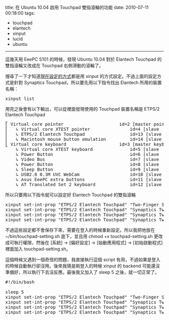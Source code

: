 title: 在 Ubuntu 10.04 啟用 Touchpad 雙指滾輪的功能
date: 2010-07-11 00:18:00
tags: 
- touchpad
- elantech
- xinput
- lucid
- ubuntu
---

這幾天用 EeePC S101 的時候，發現 Ubuntu 10.04 對於 Elantech Touchpad 的雙指滾輪又改成在 Touchpad 右側滑動的滾輪了。

搜尋了一下才知道[現在設定的方式](http://linuxformat.co.uk/content/synaptics-multitouch)都是用 xinput 的方式設定。不過上面的設定方式是針對 Synaptics Touchpad，所以要先用以下指令找出 Elantech 所用的裝置名稱：
<pre class="brush: shell">xinput list
</pre>用完之後會有以下輸出，可以從裡面發現使用的 Touchpad 裝置名稱是 ETPS/2 Elantech Touchpad
<pre class="brush: plain">⎡ Virtual core pointer                     id=2 [master pointer  (3)]
⎜   ↳ Virtual core XTEST pointer               id=4 [slave  pointer  (2)]
⎜   ↳ ETPS/2 Elantech Touchpad                 id=13 [slave  pointer  (2)]
⎜   ↳ Macintosh mouse button emulation         id=14 [slave  pointer  (2)]
⎣ Virtual core keyboard                    id=3 [master keyboard (2)]
    ↳ Virtual core XTEST keyboard              id=5 [slave  keyboard (3)]
    ↳ Power Button                             id=6 [slave  keyboard (3)]
    ↳ Video Bus                                id=7 [slave  keyboard (3)]
    ↳ Power Button                             id=8 [slave  keyboard (3)]
    ↳ Sleep Button                             id=9 [slave  keyboard (3)]
    ↳ USB2.0 0.3M UVC WebCam                   id=10 [slave  keyboard (3)]
    ↳ Asus EeePC extra buttons                 id=11 [slave  keyboard (3)]
    ↳ AT Translated Set 2 keyboard             id=12 [slave  keyboard (3)]
</pre>
所以只要用以下指令就可以設定好 Elantech Touchpad 的雙指滾輪
<pre class="brush: shell">xinput set-int-prop "ETPS/2 Elantech Touchpad" "Two-Finger Scrolling" 8 1
xinput set-int-prop "ETPS/2 Elantech Touchpad" "Synaptics Two-Finger Scrolling" 8 1 1
xinput set-int-prop "ETPS/2 Elantech Touchpad" "Synaptics Two-Finger Pressure" 32 10
xinput set-int-prop "ETPS/2 Elantech Touchpad" "Synaptics Two-Finger Width" 32 8
</pre>
不過這些設定都不會保存下來，需要在登入的時候重新設定。所以我把他放在 ~/bin/touchpad-setting.sh 底下，並且用 chmod +x touchpad-setting.sh 更改成可執行權限，然後在 [系統] → [偏好設定] → [始動應用程式] → [初始啟動程式] 裡面加入 touchpad-setting.sh。

這個時候又遇到一個奇怪的問題，我直接執行這個 script 有用，不過如果是登入的時候自動執行卻沒用。後來我猜是剛登入的時候 xinput 的 backend 可能還沒準備好，所以執行下去沒反應。最後我又加入了 sleep 5 之後，就一切正常了。
<pre class="brush: shell">#!/bin/bash

sleep 5
xinput set-int-prop "ETPS/2 Elantech Touchpad" "Two-Finger Scrolling" 8 1
xinput set-int-prop "ETPS/2 Elantech Touchpad" "Synaptics Two-Finger Scrolling" 8 1 1
xinput set-int-prop "ETPS/2 Elantech Touchpad" "Synaptics Two-Finger Pressure" 32 10
xinput set-int-prop "ETPS/2 Elantech Touchpad" "Synaptics Two-Finger Width" 32 8
</pre>